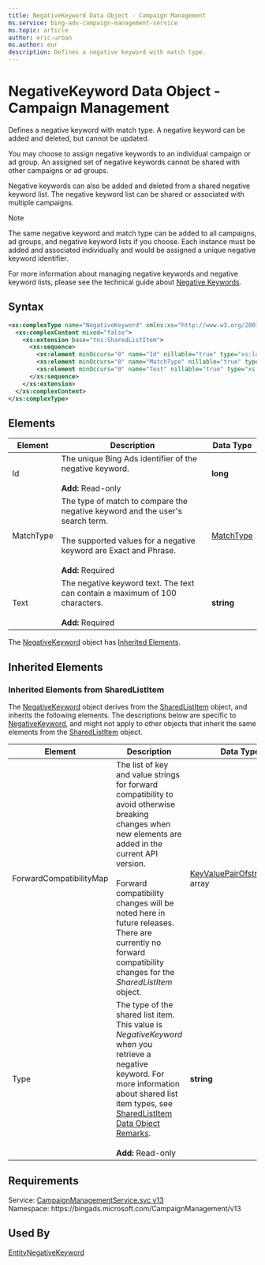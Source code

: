 ```yaml
---
title: NegativeKeyword Data Object - Campaign Management
ms.service: bing-ads-campaign-management-service
ms.topic: article
author: eric-urban
ms.author: eur
description: Defines a negative keyword with match type.
---
```

# NegativeKeyword Data Object - Campaign Management
Defines a negative keyword with match type. A negative keyword can be added and deleted, but cannot be updated.

You may choose to assign negative keywords to an individual campaign or ad group. An assigned set of negative keywords cannot be shared with other campaigns or ad groups.

Negative keywords can also be added and deleted from a shared negative keyword list. The negative keyword list can be shared or associated with multiple campaigns.

> [!NOTE]
> The same negative keyword and match type can be added to all campaigns, ad groups, and negative keyword lists if you choose. Each instance must be added and associated individually and would be assigned a unique negative keyword identifier.

For more information about managing negative keywords and negative keyword lists, please see the technical guide about [Negative Keywords](https://go.microsoft.com/fwlink/?LinkID=691225).

## Syntax
```xml
<xs:complexType name="NegativeKeyword" xmlns:xs="http://www.w3.org/2001/XMLSchema">
  <xs:complexContent mixed="false">
    <xs:extension base="tns:SharedListItem">
      <xs:sequence>
        <xs:element minOccurs="0" name="Id" nillable="true" type="xs:long" />
        <xs:element minOccurs="0" name="MatchType" nillable="true" type="tns:MatchType" />
        <xs:element minOccurs="0" name="Text" nillable="true" type="xs:string" />
      </xs:sequence>
    </xs:extension>
  </xs:complexContent>
</xs:complexType>
```

## <a name="elements"></a>Elements

|Element|Description|Data Type|
|-----------|---------------|-------------|
|<a name="id"></a>Id|The unique Bing Ads identifier of the negative keyword.<br/><br/>**Add:** Read-only|**long**|
|<a name="matchtype"></a>MatchType|The type of match to compare the negative keyword and the user's search term.<br/><br/>The supported values for a negative keyword are Exact and Phrase.<br/><br/>**Add:** Required|[MatchType](matchtype.md)|
|<a name="text"></a>Text|The negative keyword text. The text can contain a maximum of 100 characters.<br/><br/>**Add:** Required|**string**|

The [NegativeKeyword](negativekeyword.md) object has [Inherited Elements](#inheritedelements).

## <a name="inheritedelements"></a>Inherited Elements

### <a name="inheritedelementssharedlistitem"></a>Inherited Elements from SharedListItem
The [NegativeKeyword](negativekeyword.md) object derives from the [SharedListItem](sharedlistitem.md) object, and inherits the following elements. The descriptions below are specific to [NegativeKeyword](negativekeyword.md), and might not apply to other objects that inherit the same elements from the [SharedListItem](sharedlistitem.md) object.  

|Element|Description|Data Type|
|-----------|---------------|-------------|
|<a name="forwardcompatibilitymap"></a>ForwardCompatibilityMap|The list of key and value strings for forward compatibility to avoid otherwise breaking changes when new elements are added in the current API version.<br/><br/>Forward compatibility changes will be noted here in future releases. There are currently no forward compatibility changes for the *SharedListItem* object.|[KeyValuePairOfstringstring](keyvaluepairofstringstring.md) array|
|<a name="type"></a>Type|The type of the shared list item.  This value is *NegativeKeyword* when you retrieve a negative keyword. For more information about shared list item types, see [SharedListItem Data Object Remarks](sharedlistitem.md#remarks).<br/><br/>**Add:** Read-only|**string**|

## Requirements
Service: [CampaignManagementService.svc v13](https://campaign.api.bingads.microsoft.com/Api/Advertiser/CampaignManagement/v13/CampaignManagementService.svc)  
Namespace: https\://bingads.microsoft.com/CampaignManagement/v13  

## Used By
[EntityNegativeKeyword](entitynegativekeyword.md)  
